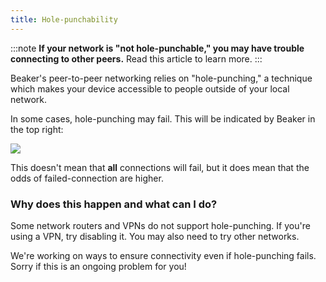 ```yaml
---
title: Hole-punchability
---
```


:::note
**If your network is "not hole-punchable," you may have trouble connecting to other peers.** Read this article to learn more.
:::

Beaker's peer-to-peer networking relies on "hole-punching," a technique which makes your device accessible to people outside of your local network.

In some cases, hole-punching may fail. This will be indicated by Beaker in the top right:

![](/img/not-hole-punchable.png)

This doesn't mean that **all** connections will fail, but it does mean that the odds of failed-connection are higher.

### Why does this happen and what can I do?

Some network routers and VPNs do not support hole-punching. If you're using a VPN, try disabling it. You may also need to try other networks.

We're working on ways to ensure connectivity even if hole-punching fails. Sorry if this is an ongoing problem for you!
